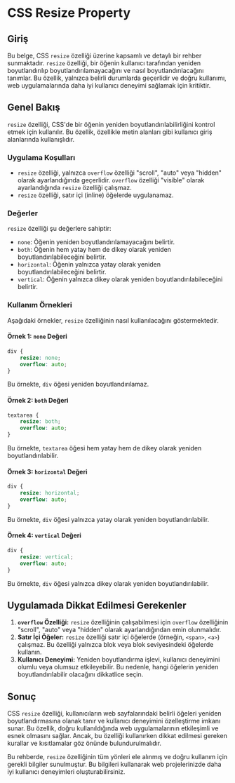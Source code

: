 # CSS Resize Property 

## Giriş

Bu belge, CSS `resize` özelliği üzerine kapsamlı ve detaylı bir rehber sunmaktadır. `resize` özelliği, bir öğenin kullanıcı tarafından yeniden boyutlandırılıp boyutlandırılamayacağını ve nasıl boyutlandırılacağını tanımlar. Bu özellik, yalnızca belirli durumlarda geçerlidir ve doğru kullanımı, web uygulamalarında daha iyi kullanıcı deneyimi sağlamak için kritiktir.

## Genel Bakış

`resize` özelliği, CSS'de bir öğenin yeniden boyutlandırılabilirliğini kontrol etmek için kullanılır. Bu özellik, özellikle metin alanları gibi kullanıcı giriş alanlarında kullanışlıdır.

### Uygulama Koşulları

* `resize` özelliği, yalnızca `overflow` özelliği "scroll", "auto" veya "hidden" olarak ayarlandığında geçerlidir. `overflow` özelliği "visible" olarak ayarlandığında `resize` özelliği çalışmaz.
* `resize` özelliği, satır içi (inline) öğelerde uygulanamaz.

### Değerler

`resize` özelliği şu değerlere sahiptir:
* `none`: Öğenin yeniden boyutlandırılamayacağını belirtir.
* `both`: Öğenin hem yatay hem de dikey olarak yeniden boyutlandırılabileceğini belirtir.
* `horizontal`: Öğenin yalnızca yatay olarak yeniden boyutlandırılabileceğini belirtir.
* `vertical`: Öğenin yalnızca dikey olarak yeniden boyutlandırılabileceğini belirtir.

### Kullanım Örnekleri

Aşağıdaki örnekler, `resize` özelliğinin nasıl kullanılacağını göstermektedir.

#### Örnek 1: `none` Değeri

```css
div {
    resize: none;
    overflow: auto;
}
```

Bu örnekte, `div` öğesi yeniden boyutlandırılamaz.

#### Örnek 2: `both` Değeri

```css
textarea {
    resize: both;
    overflow: auto;
}
```

Bu örnekte, `textarea` öğesi hem yatay hem de dikey olarak yeniden boyutlandırılabilir.

#### Örnek 3: `horizontal` Değeri

```css
div {
    resize: horizontal;
    overflow: auto;
}
```

Bu örnekte, `div` öğesi yalnızca yatay olarak yeniden boyutlandırılabilir.

#### Örnek 4: `vertical` Değeri

```css
div {
    resize: vertical;
    overflow: auto;
}
```

Bu örnekte, `div` öğesi yalnızca dikey olarak yeniden boyutlandırılabilir.

## Uygulamada Dikkat Edilmesi Gerekenler

1. **`overflow` Özelliği:** `resize` özelliğinin çalışabilmesi için `overflow` özelliğinin "scroll", "auto" veya "hidden" olarak ayarlandığından emin olunmalıdır.
2. **Satır İçi Öğeler:** `resize` özelliği satır içi öğelerde (örneğin,  `<span>`,  `<a>`) çalışmaz. Bu özelliği yalnızca blok veya blok seviyesindeki öğelerde kullanın.
3. **Kullanıcı Deneyimi:** Yeniden boyutlandırma işlevi, kullanıcı deneyimini olumlu veya olumsuz etkileyebilir. Bu nedenle, hangi öğelerin yeniden boyutlandırılabilir olacağını dikkatlice seçin.

## Sonuç

CSS `resize` özelliği, kullanıcıların web sayfalarındaki belirli öğeleri yeniden boyutlandırmasına olanak tanır ve kullanıcı deneyimini özelleştirme imkanı sunar. Bu özellik, doğru kullanıldığında web uygulamalarının etkileşimli ve esnek olmasını sağlar. Ancak, bu özelliği kullanırken dikkat edilmesi gereken kurallar ve kısıtlamalar göz önünde bulundurulmalıdır.

Bu rehberde, `resize` özelliğinin tüm yönleri ele alınmış ve doğru kullanım için gerekli bilgiler sunulmuştur. Bu bilgileri kullanarak web projelerinizde daha iyi kullanıcı deneyimleri oluşturabilirsiniz.

